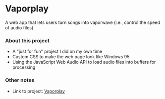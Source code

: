 # Vaporplay
A web app that lets users turn songs into vaporwave (i.e., control the speed of audio files)

### About this project
- A "just for fun" project I did on my own time
- Custom CSS to make the web page look like Windows 95
- Using the JavaScript Web Audio API to load audio files into buffers for processing

### Other notes
- Link to project: [Vaporplay](https://kieran-walsh.com/vaporplay/)
